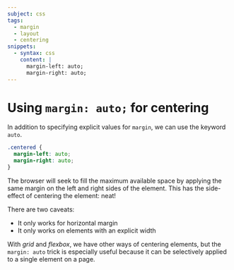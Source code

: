 ```yaml
---
subject: css
tags:
  - margin
  - layout
  - centering
snippets:
  - syntax: css
    content: |
      margin-left: auto;
      margin-right: auto;
---
```


# Using `margin: auto;` for centering

In addition to specifying explicit values for `margin`, we can use the keyword
`auto`.

```css
.centered {
  margin-left: auto;
  margin-right: auto;
}
```

The browser will seek to fill the maximum available space by applying the same
margin on the left and right sides of the element. This has the side-effect of
centering the element: neat!

There are two caveats:

- It only works for horizontal margin
- It only works on elements with an explicit width

With *grid* and *flexbox*, we have other ways of centering elements, but the
`margin: auto` trick is especially useful because it can be selectively applied
to a single element on a page.
